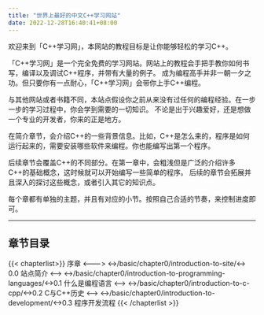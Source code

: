 ```yaml
---
title: "世界上最好的中文C++学习网站"
date: 2022-12-28T16:40:41+08:00
---
```


欢迎来到「C++学习网」，本网站的教程目标是让你能够轻松的学习C++。

「C++学习网」是一个完全免费的学习网站。网站上的教程会手把手教你如何书写，编译以及调试C++程序，并带有大量的例子。
成为编程高手并非一朝一夕之功。但只要你有一点耐心，「C++学习网」会带你上手C++编程。

与其他网站或者书籍不同，本站点假设你之前从来没有过任何的编程经验。在一步一步的学习过程中，你会学到需要的一切知识。
不论是出于兴趣爱好，还是想做一个专业的开发者，你来的正是地方。

在简介章节，会介绍C++的一些背景信息。比如，C++是怎么来的，程序是如何运行起来的，需要安装哪些软件来编程。你也能编写出第一个程序。

后续章节会覆盖C++的不同部分。在第一章中，会粗浅但是广泛的介绍许多C++的基础概念，这时候就可以开始编写一些简单的程序。
后续的章节会拓展并且深入的探讨这些概念，或者引入其它的知识点。

每个章都有单独的主题，并且有对应的小节。按照自己合适的节奏，来控制进度即可。

*** 

## 章节目录

{{< chapterlist>}}
序章
<--->
<->/basic/chapter0/introduction-to-site/<-> 0.0 站点简介
<-->
<->/basic/chapter0/introduction-to-programming-languages/<->0.1 什么是编程语言
<-->
<->/basic/chapter0/introduction-to-c-cpp/<->0.2 C与C++历史
<-->
<->/basic/chapter0/introduction-to-development/<->0.3 程序开发流程
{{< /chapterlist >}}

